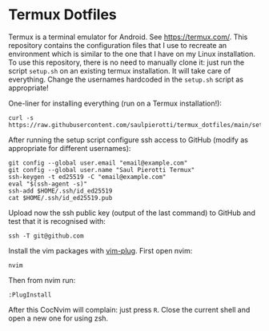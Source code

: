 # Termux Dotfiles
Termux is a terminal emulator for Android. See <https://termux.com/>.
This repository contains the configuration files that I use to recreate an environment which is similar to the one that I have on my Linux installation.
To use this repository, there is no need to manually clone it: just run the script `setup.sh` on an existing termux installation. It will take care of everything.
Change the usernames hardcoded in the `setup.sh` script as appropriate!

One-liner for installing everything (run on a Termux installation!):
```
curl -s https://raw.githubusercontent.com/saulpierotti/termux_dotfiles/main/setup.sh|sh
```

After running the setup script configure ssh access to GitHub (modify as appropriate for different usernames):

```
git config --global user.email "email@example.com"
git config --global user.name "Saul Pierotti Termux"
ssh-keygen -t ed25519 -C "email@example.com"
eval "$(ssh-agent -s)"
ssh-add $HOME/.ssh/id_ed25519
cat $HOME/.ssh/id_ed25519.pub
```

Upload now the ssh public key (output of the last command) to GitHub and test that it is recognised with:

```
ssh -T git@github.com
```

Install the vim packages with [vim-plug][vp]. First open nvim:

[vp]: <https://github.com/junegunn/vim-plug>

```
nvim
```

Then from nvim run:

```
:PlugInstall
```

After this CocNvim will complain: just press `R`.
Close the current shell and open a new one for using zsh.
